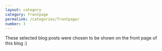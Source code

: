 ```yaml
---
layout: category
category: frontpage
permalink: /categories/frontpage/
number: 3
---
```

These selected blog posts were chosen to be shown on the front page of this blog :) 